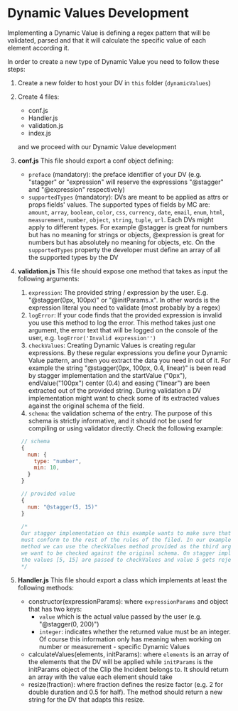 # Dynamic Values Development
Implementing a Dynamic Value is defining a regex pattern that will be validated, parsed and that it will calculate
the specific value of each element according it.

In order to create a new type of Dynamic Value you need to follow these steps:
1. Create a new folder to host your DV in `this` folder (`dynamicValues`)
2. Create 4 files:
    * conf.js
    * Handler.js
    * validation.js
    * index.js
   
    and we proceed with our Dynamic Value development
3. **conf.js** This file should export a conf object defining:
    * `preface` (mandatory): the preface identifier of your DV (e.g. "stagger" or "expression" will reserve the
    expressions "@stagger" and "@expression" respectively)
    * `supportedTypes` (mandatory): DVs are meant to be applied as attrs or props fields' values. 
    The supported types of fields by MC are: `amount`, `array`, `boolean`, `color`, `css`, `currency`, `date`, 
    `email`, `enum`, `html`, `measurement`, `number`, `object`, `string`, `tuple`, `url`. Each DVs might apply
    to different types. For example @stagger is great for numbers but has no meaning for strings or objects,
    @expression is great for numbers but has absolutely no meaning for objects, etc. On the `supportedTypes`
    property the developer must define an array of all the supported types by the DV
4. **validation.js** This file should expose one method that takes as input the following arguments: 
   1. `expression`: The provided string / expression by the user. E.g. "@stagger(0px, 100px)" or "@initParams.x". 
   In other words is the expression literal you need to validate (most probably by a regex)
   2. `logError`: If your code finds that the provided expression is invalid you use this method to log the error.
   This method takes just one argument, the error text that will be logged on the console of the user, e.g. 
   `logError('Invalid expression'')`
   3. `checkValues`: Creating Dynamic Values is creating regular expressions. By these regular expressions you
   define your Dynamic Value pattern, and then you extract the data you need in out of it. For example the string
   "@stagger(0px, 100px, 0.4, linear)" is been read by stagger implementation and the startValue ("0px"), endValue("100px")
   center (0.4) and easing ("linear") are been extracted out of the provided string. During validation a DV implementation
   might want to check some of its extracted values against the original schema of the field.
   4. `schema`: the validation schema of the entry. The purpose of this schema is strictly informative, and it should
   not be used for compiling or using validator directly.
   Check the following example:
   ```javascript
    // schema
    {
      num: {
        type: "number",
        min: 10,
      }
    }
   
    // provided value
    {
      num: "@stagger(5, 15)"
    }
    
    /*
    Our stagger implementation on this example wants to make sure that both the start and the end value
    must conform to the rest of the rules of the filed. In our example, all numbers must be min:10. On our validation
    method we can use the checkValues method provided as the third argument, and pass to it an array of values that
    we want to be checked against the original schema. On stagger implementation and on the specific example
    the values [5, 15] are passed to checkValues and value 5 gets rejected
    */
    ```
5. **Handler.js** This file should export a class which implements at least the following methods:
   * constructor(expressionParams): where `expressionParams` and object that has two keys:
     * `value` which is the actual value passed by the user (e.g. "@stagger(0, 200)")
     * `integer`: indicates whether the returned value must be an integer. Of course this information only has
     meaning when working on number or measurement - specific Dynamic Values
   * calculateValues(elements, initParams): where `elements` is an array of the elements that the DV will be applied while
   `initParams` is the initParams object of the Clip the Incident belongs to. It should return an array with the value 
   each element should take
   * resize(fraction): where fraction defines the resize factor (e.g. 2 for double duration and 0.5 for half). The method
   should return a new string for the DV that adapts this resize.
    